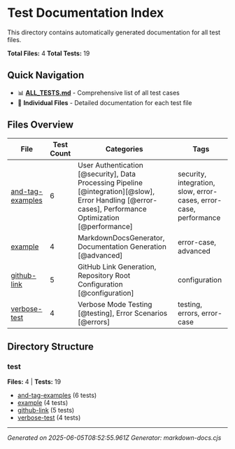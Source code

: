# Test Documentation Index

This directory contains automatically generated documentation for all test files.

**Total Files:** 4
**Total Tests:** 19

## Quick Navigation

- 📊 **[ALL_TESTS.md](ALL_TESTS.md)** - Comprehensive list of all test cases
- 📁 **Individual Files** - Detailed documentation for each test file

## Files Overview

| File | Test Count | Categories | Tags |
|------|------------|------------|------|
| [and-tag-examples](and-tag-examples.md) | 6 | User Authentication [@security], Data Processing Pipeline [@integration][@slow], Error Handling [@error-cases], Performance Optimization [@performance] | security, integration, slow, error-cases, error-case, performance |
| [example](example.md) | 4 | MarkdownDocsGenerator, Documentation Generation [@advanced] | error-case, advanced |
| [github-link](github-link.md) | 5 | GitHub Link Generation, Repository Root Configuration [@configuration] | configuration |
| [verbose-test](verbose-test.md) | 4 | Verbose Mode Testing [@testing], Error Scenarios [@errors] | testing, errors, error-case |

## Directory Structure

### test

**Files:** 4 | **Tests:** 19

- [and-tag-examples](and-tag-examples.md) (6 tests)
- [example](example.md) (4 tests)
- [github-link](github-link.md) (5 tests)
- [verbose-test](verbose-test.md) (4 tests)


---
*Generated on 2025-06-05T08:52:55.961Z*
*Generator: markdown-docs.cjs*
